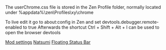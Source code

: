 The userChrome.css file is stored in the Zen Profile folder, normally located under %appdata%\zen\Profiles\xy\chrome

To live edit it go to about:config in Zen and set devtools.debugger.remote-enabled to true
Afterwards the shortcut Ctrl + Shift + Alt + I can be used to open the browser devtools

[Mod settings](https://docs.zen-browser.app/themes-store/themes-marketplace-preferences)
[Natsumi](https://github.com/greeeen-dev/natsumi-browser/tree/main)
[Floating Status Bar](https://github.com/AmirhBeigi/zen-floating-statusbar)